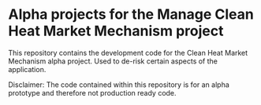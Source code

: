 # Alpha projects for the Manage Clean Heat Market Mechanism project
This repository contains the development code for the Clean Heat Market Mechanism alpha project. Used to de-risk certain aspects of the application.

Disclaimer: The code contained within this repository is for an alpha prototype and therefore not production ready code.
